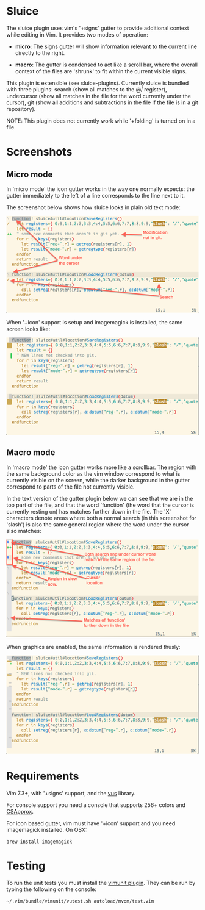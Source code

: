Sluice
====

The sluice plugin uses vim's '+signs' gutter to provide additional context
while editing in Vim. It provides two modes of operation:

 * __micro__: The signs gutter will show information relevant to the current
  line directly to the right.

 * __macro__: The gutter is condensed to act like a scroll bar, where the
   overall context of the files are 'shrunk' to fit within the current visible
   signs.

This plugin is extensible (see sluice-plugins). Currently sluice is bundled
with three plugins: search (show all matches to the @/ register), undercursor
(show all matches in the file for the word currently under the cursor), git
(show all additions and subtractions in the file if the file is in a git
repository).

NOTE: This plugin does not currently work while '+folding' is turned on in a
file.

Screenshots
====

Micro mode
----

In 'micro mode' the icon gutter works in the way one normally expects: the
gutter immediately to the left of a line corresponds to the line next to it.

The screenshot below shows how sluice looks in plain old text mode:

![text micro mode screenshot](doc/microtext.png)

When '+icon' support is setup and imagemagick is installed, the same screen
looks like:

![icon micro mode screenshot](doc/micrographic.png)

Macro mode
----

In 'macro mode' the icon gutter works more like a scrollbar. The region with
the same background color as the vim window correspond to what is currently
visible on the screen, while the darker background in the gutter correspond to
parts of the file not currently visible.

In the text version of the gutter plugin below we can see that we are in the
top part of the file, and that the word 'function' (the word that the
cursor is currently resting on) has matches further down in the file. The 'X'
characters denote areas where both a normal search (in this screenshot for
'slash') is also the same general region where the word under the cursor also
matches:

![text macro mode screenshot](doc/macrotext.png)

When graphics are enabled, the same information is rendered thusly:

![icon macro mode screenshot](doc/macrographic.png)

Requirements
====

Vim 7.3+, with '+signs' support, and the [vus](https://github.com/dsummersl/vus) library.

For console support you need a console that supports 256+ colors and
[CSApprox](https://github.com/godlygeek/csapprox).

For icon based gutter, vim must have '+icon' support and you need imagemagick
installed. On OSX:

    brew install imagemagick


Testing
====

To run the unit tests you must install the [vimunit
plugin](https://github.com/dsummersl/vimunit). They can be run by typing the
following on the console:

    ~/.vim/bundle/vimunit/vutest.sh autoload/mvom/test.vim 
